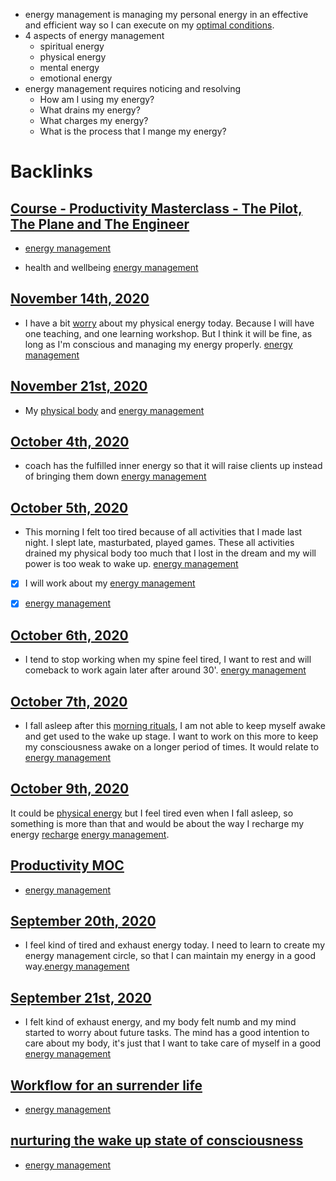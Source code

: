 - energy management is managing my personal energy in an effective and efficient way so I can execute on my [optimal conditions](<optimal conditions.md>).
- 4 aspects of energy management
    - spiritual energy
    - physical energy
    - mental energy
    - emotional energy
- energy management requires noticing and resolving
    - How am I using my energy?
    - What drains my energy?
    - What charges my energy?
    - What is the process that I mange my energy?

# Backlinks
## [Course - Productivity Masterclass - The Pilot, The Plane and The Engineer](<Course - Productivity Masterclass - The Pilot, The Plane and The Engineer.md>)
- [energy management](<energy management.md>)

- health and wellbeing [energy management](<energy management.md>)

## [November 14th, 2020](<November 14th, 2020.md>)
- I have a bit [worry](<worry.md>) about my physical energy today. Because I will have one teaching, and one learning workshop. But I think it will be fine, as long as I'm conscious and managing my energy properly. [energy management](<energy management.md>)

## [November 21st, 2020](<November 21st, 2020.md>)
- My [physical body](<physical body.md>) and [energy management](<energy management.md>)

## [October 4th, 2020](<October 4th, 2020.md>)
- coach has the fulfilled inner energy so that it will raise clients up instead of bringing them down [energy management](<energy management.md>)

## [October 5th, 2020](<October 5th, 2020.md>)
- This morning I felt too tired because of all activities that I made last night. I slept late, masturbated, played games. These all activities drained my physical body too much that I lost in the dream and my will power is too weak to wake up. [energy management](<energy management.md>)

- [x] I will work about my [energy management](<energy management.md>)

- [x] [energy management](<energy management.md>)

## [October 6th, 2020](<October 6th, 2020.md>)
- I tend to stop working when my spine feel tired, I want to rest and will comeback to work again later after around 30'. [energy management](<energy management.md>)

## [October 7th, 2020](<October 7th, 2020.md>)
- I fall asleep after this [morning rituals](<morning rituals.md>), I am not able to keep myself awake and get used to the wake up stage. I want to work on this more to keep my consciousness awake on a longer period of times. It would relate to [energy management](<energy management.md>)

## [October 9th, 2020](<October 9th, 2020.md>)
It could be [physical energy](<physical energy.md>) but I feel tired even when I fall asleep, so something is more than that and would be about the way I recharge my energy [recharge](<recharge.md>) [energy management](<energy management.md>).

## [Productivity MOC](<Productivity MOC.md>)
- [energy management](<energy management.md>)

## [September 20th, 2020](<September 20th, 2020.md>)
- I feel kind of tired and exhaust energy today. I need to learn to create my energy management circle, so that I can maintain my energy in a good way.[energy management](<energy management.md>)

## [September 21st, 2020](<September 21st, 2020.md>)
- I felt kind of exhaust energy, and my body felt numb and my mind started to worry about future tasks. The mind has a good intention to care about my body, it's just that I want to take care of myself in a good [energy management](<energy management.md>)

## [Workflow for an surrender life](<Workflow for an surrender life.md>)
- [energy management](<energy management.md>)

## [nurturing the wake up state of consciousness](<nurturing the wake up state of consciousness.md>)
- [energy management](<energy management.md>)

